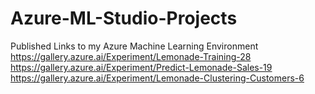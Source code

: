 # Azure-ML-Studio-Projects
Published Links to my Azure Machine Learning Environment
https://gallery.azure.ai/Experiment/Lemonade-Training-28
https://gallery.azure.ai/Experiment/Predict-Lemonade-Sales-19
https://gallery.azure.ai/Experiment/Lemonade-Clustering-Customers-6
